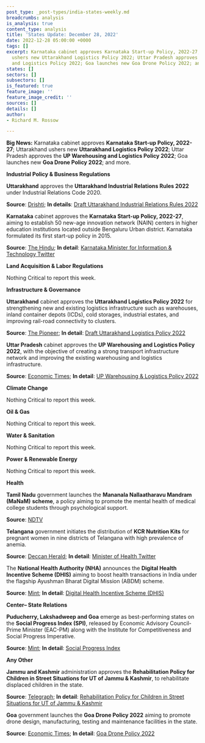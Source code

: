 ```yaml
---
post_type: _post-types/india-states-weekly.md
breadcrumbs: analysis
is_analysis: true
content_type: analysis
title: 'States Update: December 28, 2022'
date: 2022-12-28 05:00:00 +0000
tags: []
excerpt: Karnataka cabinet approves Karnataka Start-up Policy, 2022-27; Uttarakhand
  ushers new Uttarakhand Logistics Policy 2022; Uttar Pradesh approves the UP Warehousing
  and Logistics Policy 2022; Goa launches new Goa Drone Policy 2022; and more.
states: []
sectors: []
subsectors: []
is_featured: true
feature_image: ''
feature_image_credit: ''
sources: []
details: []
author:
- Richard M. Rossow

---
```

**Big News:** Karnataka cabinet approves **Karnataka Start-up Policy, 2022-27**; Uttarakhand ushers new **Uttarakhand Logistics Policy 2022**; Uttar Pradesh approves the **UP Warehousing and Logistics Policy 2022**; Goa launches new **Goa Drone Policy 2022**; and more.

**Industrial Policy & Business Regulations**

**Uttarakhand** approves the **Uttarakhand Industrial Relations Rules 2022** under Industrial Relations Code 2020.

**Source**: [Drishti](https://www.drishtiias.com/state-pcs-current-affairs/many-important-decisions-taken-by-uttarakhand-cabinet-including-approval-of-new-hydro-power-policy); **In details**: [Draft Uttarakhand Industrial Relations Rules 2022](https://acrobat.adobe.com/id/urn:aaid:sc:VA6C2:6b2f7eb2-8227-4dae-8b40-d2156cba7079)

**Karnataka** cabinet approves the **Karnataka Start-up Policy, 2022-27**, aiming to establish 50 new-age innovation network (NAIN) centers in higher education institutions located outside Bengaluru Urban district. Karnataka formulated its first start-up policy in 2015. 

**Source**: [The Hindu](https://www.thehindu.com/news/national/karnataka/karnataka-start-up-policy-2022-27-gets-cabinet-nod-focuses-on-taking-tech-beyond-bengaluru/article66292348.ece); **In detail**: [Karnataka Minister for Information & Technology Twitter](https://twitter.com/drashwathcn/status/1606153430799523840)

**Land Acquisition & Labor Regulations**

Nothing Critical to report this week.

**Infrastructure & Governance**

**Uttarakhand** cabinet approves the **Uttarakhand Logistics Policy 2022** for strengthening new and existing logistics infrastructure such as warehouses, inland container depots (ICDs), cold storages, industrial estates, and improving rail-road connectivity to clusters. 

**Source**: [The Pioneer](https://www.dailypioneer.com/2022/state-editions/u---khand-to-implement-logistics-policy-to-boost-industrial-growth.html); **In detail**: [Draft Uttarakhand Logistics Policy 2022](https://acrobat.adobe.com/id/urn:aaid:sc:VA6C2:45707c58-89ba-4f81-b2f5-5b8fd5ccd0a9)

**Uttar Pradesh** cabinet approves the **UP Warehousing and Logistics Policy 2022**, with the objective of creating a strong transport infrastructure network and improving the existing warehousing and logistics infrastructure. 

**Source**: [Economic Times](https://infra.economictimes.indiatimes.com/news/logistics/up-govt-approves-warehousing-and-logistics-policy-2022/96440863); **In detail**: [UP Warehousing & Logistics Policy 2022](https://invest.up.gov.in/uttar-pradesh-warehousing-logistics-policy-2022/)

**Climate Change**

Nothing Critical to report this week.

**Oil & Gas**

Nothing Critical to report this week.

**Water & Sanitation**

Nothing Critical to report this week.

**Power & Renewable Energy**

Nothing Critical to report this week.

**Health**

**Tamil Nadu** government launches the **Mananala Nallaatharavu Mandram (MaNaM)** **scheme**, a policy aiming to promote the mental health of medical college students through psychological support. 

**Source**: [NDTV](https://www.ndtv.com/education/tamil-nadu-chief-minister-launches-manam-initiative-for-psychological-support-medicos)

**Telangana** government initiates the distribution of **KCR Nutrition Kits** for pregnant women in nine districts of Telangana with high prevalence of anemia. 

**Source**: [Deccan Herald](https://www.deccanherald.com/national/south/telangana-govt-unveils-kcr-nutrition-kits-for-pregnant-women-1173901.html); **In detail**: [Minister of Health Twitter](https://twitter.com/PSRTRS/status/1605537884676579328)

The **National Health Authority (NHA)** announces the **Digital Health Incentive Scheme (DHIS)** aiming to boost health transactions in India under the flagship Ayushman Bharat Digital Mission (ABDM) scheme.

**Source**: [Mint](https://www.livemint.com/news/india/nha-to-offer-up-to-rs-4-cr-in-sops-to-hospitals-labs-under-ayushman-bharat-11671698088401.html); **In detail**: [Digital Health Incentive Scheme (DHIS)](https://abdm.gov.in:8081/uploads/Digital_Health_Incentive_Scheme_550e710e09.pdf)

**Center– State Relations**

**Puducherry, Lakshadweep and Goa** emerge as best-performing states on the **Social Progress Index (SPI)**, released by Economic Advisory Council-Prime Minister (EAC-PM) along with the Institute for Competitiveness and Social Progress Imperative. 

**Source**: [Mint](https://www.livemint.com/news/india/social-progress-index-puducherry-lakshadweep-goa-best-performing-states-jharkhand-bihar-worst-11671536270255.html); **In detail**: [Social Progress Index](https://eacpm.gov.in/wp-content/uploads/2022/12/Social_Progress_Index_States_and_Districts_of_India.pdf)

**Any Other**

**Jammu and Kashmir** administration approves the **Rehabilitation Policy for Children in Street Situations for UT of Jammu & Kashmir**, to rehabilitate displaced children in the state. 

**Source**: [Telegraph](https://www.telegraphindia.com/india/jammu-and-kashmir-administration-approves-rehabilitation-policy-for-children-in-street-situation/cid/1904930); **In detail**: [Rehabilitation Policy for Children in Street Situations for UT of Jammu & Kashmir](https://jksocialwelfare.nic.in/orders/NOTICE4(2022).pdf)

**Goa** government launches the **Goa Drone Policy 2022** aiming to promote drone design, manufacturing, testing and maintenance facilities in the state. 

**Source**: [Economic Times](https://economictimes.indiatimes.com/news/india/goa-govt-launches-policy-to-promote-drone-manufacturing-provide-value-added-services/articleshow/96347641.cms); **In detail**: [Goa Drone Policy 2022](https://www.goa.gov.in/wp-content/uploads/2022/12/Goa-Drone-Policy-2022.pdf)